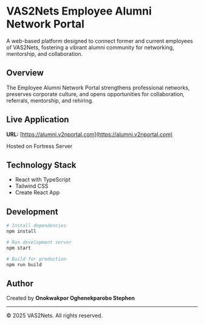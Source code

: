 # VAS2Nets Employee Alumni Network Portal

A web-based platform designed to connect former and current employees of VAS2Nets, fostering a vibrant alumni community for networking, mentorship, and collaboration.

## Overview

The Employee Alumni Network Portal strengthens professional networks, preserves corporate culture, and opens opportunities for collaboration, referrals, mentorship, and rehiring.

## Live Application

**URL:** [https://alumni.v2nportal.com](https://alumni.v2nportal.com)

Hosted on Fortress Server

## Technology Stack

- React with TypeScript
- Tailwind CSS
- Create React App

## Development

```bash
# Install dependencies
npm install

# Run development server
npm start

# Build for production
npm run build
```

## Author

Created by **Onokwakpor Oghenekparobo Stephen**

---

© 2025 VAS2Nets. All rights reserved.
